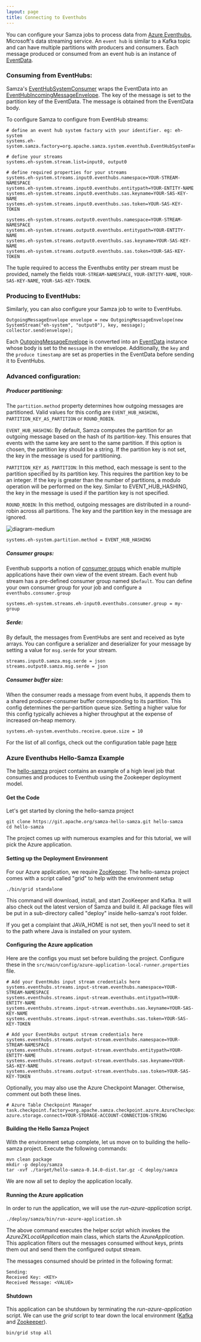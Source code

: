 ```yaml
---
layout: page
title: Connecting to Eventhubs
---
```

<!--
   Licensed to the Apache Software Foundation (ASF) under one or more
   contributor license agreements.  See the NOTICE file distributed with
   this work for additional information regarding copyright ownership.
   The ASF licenses this file to You under the Apache License, Version 2.0
   (the "License"); you may not use this file except in compliance with
   the License.  You may obtain a copy of the License at

       http://www.apache.org/licenses/LICENSE-2.0

   Unless required by applicable law or agreed to in writing, software
   distributed under the License is distributed on an "AS IS" BASIS,
   WITHOUT WARRANTIES OR CONDITIONS OF ANY KIND, either express or implied.
   See the License for the specific language governing permissions and
   limitations under the License.
-->

You can configure your Samza jobs to process data from [Azure Eventhubs](https://docs.microsoft.com/en-us/azure/event-hubs/event-hubs-features), Microsoft's data streaming service. An `event hub` is similar to a Kafka topic and can have multiple partitions with producers and consumers. Each message produced or consumed from an event hub is an instance of [EventData](https://docs.microsoft.com/en-us/java/api/com.microsoft.azure.eventhubs._event_data). 

### Consuming from EventHubs:

Samza's [EventHubSystemConsumer](https://github.com/apache/samza/blob/master/samza-azure/src/main/java/org/apache/samza/system/eventhub/consumer/EventHubSystemConsumer.java) wraps the EventData into an [EventHubIncomingMessageEnvelope](https://github.com/apache/samza/blob/master/samza-azure/src/main/java/org/apache/samza/system/eventhub/consumer/EventHubIncomingMessageEnvelope.java). The key of the message is set to the partition key of the EventData. The message is obtained from the EventData body. 

To configure Samza to configure from EventHub streams: 

```
# define an event hub system factory with your identifier. eg: eh-system
systems.eh-system.samza.factory=org.apache.samza.system.eventhub.EventHubSystemFactory

# define your streams
systems.eh-system.stream.list=input0, output0

# define required properties for your streams
systems.eh-system.streams.input0.eventhubs.namespace=YOUR-STREAM-NAMESPACE
systems.eh-system.streams.input0.eventhubs.entitypath=YOUR-ENTITY-NAME
systems.eh-system.streams.input0.eventhubs.sas.keyname=YOUR-SAS-KEY-NAME
systems.eh-system.streams.input0.eventhubs.sas.token=YOUR-SAS-KEY-TOKEN

systems.eh-system.streams.output0.eventhubs.namespace=YOUR-STREAM-NAMESPACE
systems.eh-system.streams.output0.eventhubs.entitypath=YOUR-ENTITY-NAME
systems.eh-system.streams.output0.eventhubs.sas.keyname=YOUR-SAS-KEY-NAME
systems.eh-system.streams.output0.eventhubs.sas.token=YOUR-SAS-KEY-TOKEN
```

The tuple required to access the Eventhubs entity per stream must be provided, namely the fields `YOUR-STREAM-NAMESPACE`, `YOUR-ENTITY-NAME`, `YOUR-SAS-KEY-NAME`, `YOUR-SAS-KEY-TOKEN`.

### Producing to EventHubs:

Similarly, you can also configure your Samza job to write to EventHubs.  
```
OutgoingMessageEnvelope envelope = new OutgoingMessageEnvelope(new SystemStream("eh-system", "output0"), key, message);
collector.send(envelope);
```

Each [OutgoingMessageEnvelope](https://samza.apache.org/learn/documentation/latest/api/javadocs/org/apache/samza/system/OutgoingMessageEnvelope.html) is converted into an [EventData](https://docs.microsoft.com/en-us/java/api/com.microsoft.azure.eventhubs._event_data) instance whose body is set to the `message` in the envelope. Additionally, the `key` and the `produce timestamp` are set as properties in the EventData before sending it to EventHubs.

### Advanced configuration:

##### Producer partitioning: 

The `partition.method` property determines how outgoing messages are partitioned. Valid values for this config are `EVENT_HUB_HASHING`, `PARTITION_KEY_AS_PARTITION` or `ROUND_ROBIN`. 

`EVENT_HUB_HASHING`: By default, Samza computes the partition for an outgoing message based on the hash of its partition-key. This ensures that events with the same key are sent to the same partition. If this option is chosen, the partition key should be a string. If the partition key is not set, the key in the message is used for partitioning.

`PARTITION_KEY_AS_PARTITION`: In this method, each message is sent to the partition specified by its partition key. This requires the partition key to be an integer. If the key is greater than the number of partitions, a modulo operation will be performed on the key. Similar to EVENT_HUB_HASHING, the key in the message is used if the partition key is not specified.

`ROUND_ROBIN`: In this method, outgoing messages are distributed in a round-robin across all partitions. The key and the partition key in the message are ignored.

![diagram-medium](/img/{{site.version}}/learn/documentation/azure/eventhub_send_methods.png)

```
systems.eh-system.partition.method = EVENT_HUB_HASHING
```

##### Consumer groups: 

Eventhub supports a notion of [consumer groups](https://docs.microsoft.com/en-us/azure/event-hubs/event-hubs-features#consumer-groups) which enable multiple applications have their own view of the event stream. Each event hub stream has a pre-defined consumer group named `$Default`. You can define your own consumer group for your job and configure a `eventhubs.consumer.group`  

```
systems.eh-system.streams.eh-input0.eventhubs.consumer.group = my-group
```

##### Serde: 

By default, the messages from EventHubs are sent and received as byte arrays. You can configure a serializer and deserializer for your message by setting a value for `msg.serde` for your stream. 

```
streams.input0.samza.msg.serde = json
streams.output0.samza.msg.serde = json
```

##### Consumer buffer size: 

When the consumer reads a message from event hubs, it appends them to a shared producer-consumer buffer corresponding to its partition. This config determines the per-partition queue size. Setting a higher value for this config typically achieves a higher throughput at the expense of increased on-heap memory.

```
systems.eh-system.eventhubs.receive.queue.size = 10
```

For the list of all configs, check out the configuration table page [here](../jobs/configuration-table.html)

### Azure Eventhubs Hello-Samza Example

The [hello-samza](https://github.com/apache/samza-hello-samza) project contains an example of a high level job that consumes and produces to Eventhub using the Zookeeper deployment model.

#### Get the Code

Let's get started by cloning the hello-samza project

```
git clone https://git.apache.org/samza-hello-samza.git hello-samza
cd hello-samza
```

The project comes up with numerous examples and for this tutorial, we will pick the Azure application.

#### Setting up the Deployment Environment

For our Azure application, we require [ZooKeeper](http://zookeeper.apache.org/). The hello-samza project comes with a script called "grid" to help with the environment setup

```
./bin/grid standalone
```

This command will download, install, and start ZooKeeper and Kafka. It will also check out the latest version of Samza and build it. All package files will be put in a sub-directory called "deploy" inside hello-samza's root folder.

If you get a complaint that JAVA_HOME is not set, then you'll need to set it to the path where Java is installed on your system.


#### Configuring the Azure application

Here are the configs you must set before building the project. Configure these in the `src/main/config/azure-application-local-runner.properties` file.

```
# Add your EventHubs input stream credentials here
systems.eventhubs.streams.input-stream.eventhubs.namespace=YOUR-STREAM-NAMESPACE
systems.eventhubs.streams.input-stream.eventhubs.entitypath=YOUR-ENTITY-NAME
systems.eventhubs.streams.input-stream.eventhubs.sas.keyname=YOUR-SAS-KEY-NAME
systems.eventhubs.streams.input-stream.eventhubs.sas.token=YOUR-SAS-KEY-TOKEN

# Add your EventHubs output stream credentials here
systems.eventhubs.streams.output-stream.eventhubs.namespace=YOUR-STREAM-NAMESPACE
systems.eventhubs.streams.output-stream.eventhubs.entitypath=YOUR-ENTITY-NAME
systems.eventhubs.streams.output-stream.eventhubs.sas.keyname=YOUR-SAS-KEY-NAME
systems.eventhubs.streams.output-stream.eventhubs.sas.token=YOUR-SAS-KEY-TOKEN
```

Optionally, you may also use the Azure Checkpoint Manager. Otherwise, comment out both these lines.

```
# Azure Table Checkpoint Manager
task.checkpoint.factory=org.apache.samza.checkpoint.azure.AzureCheckpointManagerFactory
azure.storage.connect=YOUR-STORAGE-ACCOUNT-CONNECTION-STRING
```

#### Building the Hello Samza Project

With the environment setup complete, let us move on to building the hello-samza project. Execute the following commands:

```
mvn clean package
mkdir -p deploy/samza
tar -xvf ./target/hello-samza-0.14.0-dist.tar.gz -C deploy/samza
```

We are now all set to deploy the application locally.

#### Running the Azure application

In order to run the application, we will use the *run-azure-application* script.

```
./deploy/samza/bin/run-azure-application.sh
```

The above command executes the helper script which invokes the *AzureZKLocalApplication* main class, which starts the *AzureApplication*. This application filters out the messages consumed without keys, prints them out and send them the configured output stream.

The messages consumed should be printed in the following format:
```
Sending: 
Received Key: <KEY>
Received Message: <VALUE>
```

#### Shutdown

This application can be shutdown by terminating the *run-azure-application* script.
We can use the *grid* script to tear down the local environment ([Kafka](http://kafka.apache.org/) and [Zookeeper](http://zookeeper.apache.org/)).

```
bin/grid stop all
```